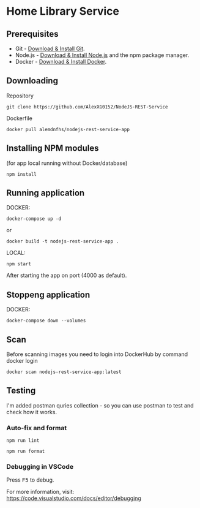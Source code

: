 # Home Library Service

## Prerequisites

- Git - [Download & Install Git](https://git-scm.com/downloads).
- Node.js - [Download & Install Node.js](https://nodejs.org/en/download/) and the npm package manager.
- Docker - [Download & Install Docker](https://www.docker.com/products/docker-desktop/).

## Downloading

Repository
```
git clone https://github.com/AlexXG0152/NodeJS-REST-Service
```

Dockerfile
```
docker pull alemdnfhs/nodejs-rest-service-app
```

## Installing NPM modules

(for app local running without Docker/database)
```
npm install 
```

## Running application

DOCKER:
```
docker-compose up -d
```

or 
```
docker build -t nodejs-rest-service-app .
```

LOCAL:
```
npm start
```

After starting the app on port (4000 as default).

## Stoppeng application

DOCKER:
```
docker-compose down --volumes
```


## Scan

Before scanning images you need to login into DockerHub by command docker login

```
docker scan nodejs-rest-service-app:latest
```

## Testing

I'm added postman quries collection - so you can use postman to test and check how it works.

### Auto-fix and format

```
npm run lint
```

```
npm run format
```

### Debugging in VSCode

Press <kbd>F5</kbd> to debug.

For more information, visit: https://code.visualstudio.com/docs/editor/debugging
